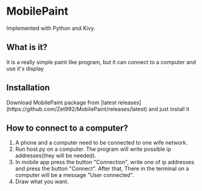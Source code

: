 # MobilePaint

Implemented with Python and Kivy.

## What is it?

<p>It is a really simple paint like program, but it can connect to a computer and use it's display </p>

## Installation

<p>Download MobilePaint package from [latest releases](https://github.com/Zet992/MobilePaint/releases/latest) and just install it</p>

## How to connect to a computer?

1. A phone and a computer need to be connected to one wife network.
2. Run host.py on a computer. The program will write possible ip addresses(they will be needed).
3. In mobile app press the button "Connection", write one of ip addresses and press the button "Connect". 
   After that, There in the terminal on a computer will be a message "User connected".
4. Draw what you want.